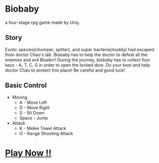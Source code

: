 # Biobaby
a four-stage rpg game made by Uniy.

## Story
Exotic species(chomper, spitter), and super bacteria(muddy) had escaped from doctor Chao's lab. Biobaby has to help the doctor to defeat all the enemies and evil Bluebrr! During the journey, biobaby has to collect four keys - A, T, C, G in order to open the locked door. Do your best and help doctor Chao to protect this place! Be careful and good luck!

## Basic Control
* Moving
  * A - Move Left
  * D - Move Right
  * S - Sit Down
  * Space - Jump
* Attack
  * K - Melee Towel Attack
  * O - Range Shooting Attack

# [Play Now !!](http://163.28.17.68)
